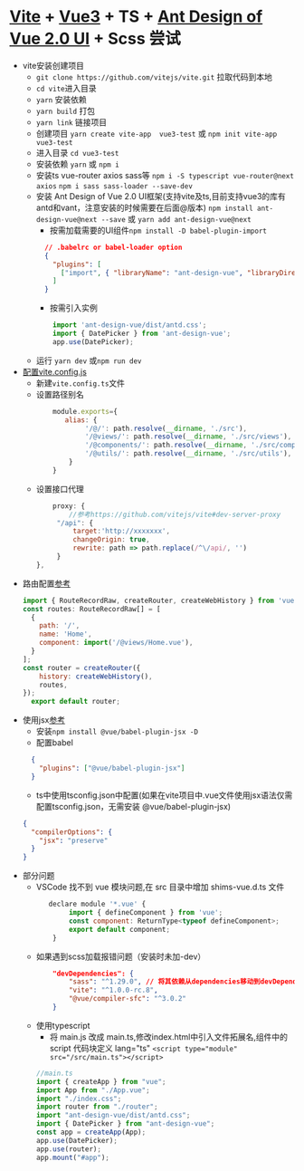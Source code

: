 # [Vite](https://github.com/vitejs/vite) + [Vue3](https://vue3js.cn/docs/zh/guide/introduction.html) + TS + [Ant Design of Vue 2.0 UI](https://2x.antdv.com/docs/vue/introduce-cn/) + Scss 尝试
- vite安装创建项目 
  - `git clone https://github.com/vitejs/vite.git` 拉取代码到本地 
  - `cd vite`进入目录 
  - `yarn` 安装依赖 
  - `yarn build` 打包 
  - `yarn link` 链接项目
  - 创建项目 `yarn create vite-app  vue3-test` 或 `npm init vite-app vue3-test`
  - 进入目录 `cd vue3-test` 
  - 安装依赖 `yarn` 或 `npm i` 
  - 安装ts vue-router axios sass等 `npm i -S typescript vue-router@next axios` `npm i sass sass-loader --save-dev`
  - 安装 Ant Design of Vue 2.0 UI框架(支持vite及ts,目前支持vue3的库有antd和vant，注意安装的时候需要在后面@版本) `npm install ant-design-vue@next --save` 或 `yarn add ant-design-vue@next`
      - 按需加载需要的UI组件`npm install -D babel-plugin-import`
      ```json
        // .babelrc or babel-loader option
        {
          "plugins": [
            ["import", { "libraryName": "ant-design-vue", "libraryDirectory": "es", "style": "css" }] 
          ]
        }
      ```
      - 按需引入实例 
      ```js
          import 'ant-design-vue/dist/antd.css';
          import { DatePicker } from 'ant-design-vue';
          app.use(DatePicker);
      ```
  - 运行 `yarn dev` 或`npm run dev`
- [配置vite.config.js](https://github.com/vitejs/vite/blob/master/src/node/config.ts)
  - 新建`vite.config.ts`文件
  - 设置路径别名
    ```js
        module.exports={
           alias: {
                '/@/': path.resolve(__dirname, './src'),
                '/@views/': path.resolve(__dirname, './src/views'),
                '/@components/': path.resolve(__dirname, './src/components'),
                '/@utils/': path.resolve(__dirname, './src/utils'),
            }
        }
    ```
  - 设置接口代理
    ```js
        proxy: {  
            //参考https://github.com/vitejs/vite#dev-server-proxy
         "/api": {
             target:'http://xxxxxxx',
             changeOrigin: true,
             rewrite: path => path.replace(/^\/api/, '')
         }
    },
    ``` 
- 路由配置[参考](https://github.com/vuejs/vue-router-next)
  ```js
  import { RouteRecordRaw, createRouter, createWebHistory } from 'vue-router';
  const routes: RouteRecordRaw[] = [
    {
      path: '/',
      name: 'Home',
      component: import('/@views/Home.vue'),
    }
  ];
  const router = createRouter({
      history: createWebHistory(),
      routes,
  });
    export default router;
  ```
- 使用jsx[参考](https://github.com/vuejs/jsx-next/blob/dev/packages/babel-plugin-jsx/README-zh_CN.md)
  - 安装`npm install @vue/babel-plugin-jsx -D`
  - 配置babel
  ```json
    {
      "plugins": ["@vue/babel-plugin-jsx"]
    }
  ```
  - ts中使用tsconfig.json中配置(如果在vite项目中.vue文件使用jsx语法仅需配置tsconfig.json，无需安装 @vue/babel-plugin-jsx)
  ```json
  {
    "compilerOptions": {
      "jsx": "preserve"
    }
  }
  ```
- 部分问题
  - VSCode 找不到 vue 模块问题,在 src 目录中增加 shims-vue.d.ts 文件
    ```js
       declare module '*.vue' {
            import { defineComponent } from 'vue';
            const component: ReturnType<typeof defineComponent>;
            export default component;
        }
    ```
  - 如果遇到scss加载报错问题（安装时未加-dev）
    ```json
        "devDependencies": {
            "sass": "^1.29.0", // 将其依赖从dependencies移动到devDependencies 中
            "vite": "^1.0.0-rc.8",
            "@vue/compiler-sfc": "^3.0.2"
        }
    ```
  - 使用typescript
    - 将 main.js 改成 main.ts,修改index.html中引入文件拓展名,组件中的 script 代码块定义 lang="ts"
    `<script type="module" src="/src/main.ts"></script>`
    ```js
    //main.ts
    import { createApp } from "vue";
    import App from "./App.vue";
    import "./index.css";
    import router from "./router";
    import "ant-design-vue/dist/antd.css";
    import { DatePicker } from "ant-design-vue";
    const app = createApp(App);
    app.use(DatePicker);
    app.use(router);
    app.mount("#app");
    ```